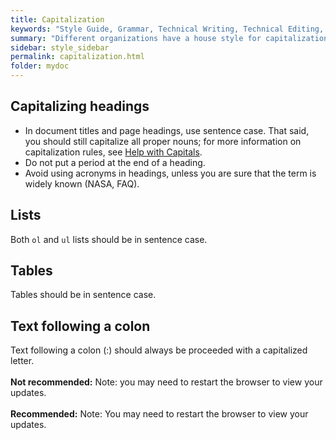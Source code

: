 ```yaml
---
title: Capitalization
keywords: "Style Guide, Grammar, Technical Writing, Technical Editing, Capitalization"
summary: "Different organizations have a house style for capitalization rules. The rules presented here are not intended to be objectively correct. Instead, the capitalization rules on this page reflect a stylistic preference."
sidebar: style_sidebar
permalink: capitalization.html
folder: mydoc
---
```


## Capitalizing headings

* In document titles and page headings, use sentence case. That said, you should still capitalize all proper nouns; for more information on capitalization rules, see [Help with Capitals](https://owl.purdue.edu/owl/general_writing/mechanics/help_with_capitals.html).
* Do not put a period at the end of a heading.
* Avoid using acronyms in headings, unless you are sure that the term is widely known (NASA, FAQ).

## Lists

Both `ol` and `ul` lists should be in sentence case.

## Tables

Tables should be in sentence case.

## Text following a colon

Text following a colon (:) should always be proceeded with a capitalized letter.
<br><br>
<i class="fa fa-thumbs-down fa-lg" style="color: red;"></i> **Not recommended:** Note: you may need to restart the browser to view your updates.<br><br>
<i class="fa fa-thumbs-up fa-lg" style="color: green;"></i> **Recommended:** Note: You may need to restart the browser to view your updates.



